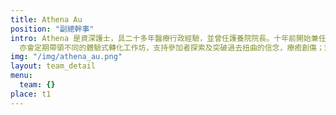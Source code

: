 ```yaml
---
title: Athena Au
position: "副總幹事"
intro: Athena 是資深護士，具二十多年醫療行政經驗，並曾任護養院院長。十年前開始兼任家庭輔導義工，致力支持情緒困擾人士及其家人。Athena擅長轉化親密關係的糾結，及協助個案處理兩性關係。透過作為生命教練，支持個案重建自我價值並輔以心理諮詢的專業知識及技巧，讓案主找到新出路及勇敢創造幸福豐盛的人生。Athena
  亦會定期帶領不同的體驗式轉化工作坊，支持參加者探索及突破過去扭曲的信念，療癒創傷；重新啓動生命力。
img: "/img/athena_au.png"
layout: team_detail
menu:
  team: {}
place: t1
---
```

